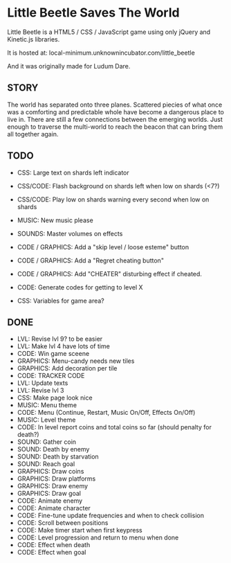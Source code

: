 Little Beetle Saves The World
=============================

Little Beetle is a HTML5 / CSS / JavaScript game using only
jQuery and Kinetic.js libraries.

It is hosted at:
    local-minimum.unknownincubator.com/little_beetle

And it was originally made for Ludum Dare.

STORY
-----

The world has separated onto three planes.
Scattered piecies of what once was a comforting and
predictable whole have become a dangerous place to live in.
There are still a few connections between the emerging worlds.
Just enough to traverse the multi-world to reach the beacon that can
bring them all together again.


TODO
----

* CSS: Large text on shards left indicator
* CSS/CODE: Flash background on shards left when low on shards (<7?)
* CSS/CODE: Play low on shards warning every second when low on shards
* MUSIC: New music please
* SOUNDS: Master volumes on effects
* CODE / GRAPHICS: Add a "skip level / loose esteme" button
* CODE / GRAPHICS: Add a "Regret cheating button"
* CODE / GRAPHICS: Add "CHEATER" disturbing effect if cheated.
* CODE: Generate codes for getting to level X

* CSS: Variables for game area?

DONE
----

* LVL: Revise lvl 9? to be easier
* LVL: Make lvl 4 have lots of time
* CODE: Win game sceene
* GRAPHICS: Menu-candy needs new tiles
* GRAPHICS: Add decoration per tile
* CODE: TRACKER CODE
* LVL: Update texts
* LVL: Revise lvl 3
* CSS: Make page look nice
* MUSIC: Menu theme
* CODE: Menu (Continue, Restart, Music On/Off, Effects On/Off)
* MUSIC: Level theme
* CODE: In level report coins and total coins so far (should penalty for death?)
* SOUND: Gather coin
* SOUND: Death by enemy
* SOUND: Death by starvation
* SOUND: Reach goal
* GRAPHICS: Draw coins
* GRAPHICS: Draw platforms
* GRAPHICS: Draw enemy
* GRAPHICS: Draw goal
* CODE: Animate enemy
* CODE: Animate character
* CODE: Fine-tune update frequencies and when to check collision
* CODE: Scroll between positions
* CODE: Make timer start when first keypress
* CODE: Level progression and return to menu when done
* CODE: Effect when death
* CODE: Effect when goal
